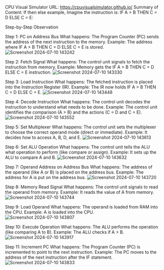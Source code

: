 CPU Visual Simulator
URL: https://cpuvisualsimulator.github.io/
Summary of Content: 
If then else example, Imagine the instruction is: IF A > B THEN C = D ELSE C = E:

Step-by-Step Observation

Step 1: PC on Address Bus
What happens: The Program Counter (PC) sends the address of the next instruction to the memory.
Example: The address where IF A > B THEN C = D ELSE C = E is stored.
![Screenshot 2024-07-10 143242](https://github.com/AliShanab/Learning-Documentation/assets/169182461/8eff24b4-4afd-4d77-8cba-171c7a9fd1c2)

Step 2: Fetch Signal
What happens: The control unit signals to fetch the instruction from memory.
Example: Memory gets the IF A > B THEN C = D ELSE C = E instruction.
![Screenshot 2024-07-10 143330](https://github.com/AliShanab/Learning-Documentation/assets/169182461/e6af2737-1b38-474e-b1f8-b8a9d3c06efb)

Step 3: Load Instruction
What happens: The fetched instruction is placed into the Instruction Register (IR).
Example: The IR now holds IF A > B THEN C = D ELSE C = E.
![Screenshot 2024-07-10 143448](https://github.com/AliShanab/Learning-Documentation/assets/169182461/55e0b82a-fe53-42cc-aff4-9ae2cace4678)

Step 4: Decode Instruction
What happens: The control unit decodes the instruction to understand what needs to be done.
Example: The control unit identifies the comparison (A > B) and the actions (C = D and C = E).
![Screenshot 2024-07-10 143552](https://github.com/AliShanab/Learning-Documentation/assets/169182461/b3714b10-fec6-4b6d-8619-fce475f93465)

Step 5: Set Multiplexer
What happens: The control unit sets the multiplexer to choose the correct operand mode (direct or immediate).
Example: It decides how to access A, B, D, and E.
![Screenshot 2024-07-10 143613](https://github.com/AliShanab/Learning-Documentation/assets/169182461/19240ba9-b703-4838-9d3e-d1c5924d4d65)

Step 6: Set ALU Operation
What happens: The control unit tells the ALU what operation to perform (like compare or assign).
Example: It sets up the ALU to compare A and B.
![Screenshot 2024-07-10 143632](https://github.com/AliShanab/Learning-Documentation/assets/169182461/bc4c42a7-e5cd-4ca9-9f5a-36bb7e490441)

Step 7: Operand Address on Address Bus
What happens: The address of the operand (like A or B) is placed on the address bus.
Example: The address for A is put on the address bus.
![Screenshot 2024-07-10 143720](https://github.com/AliShanab/Learning-Documentation/assets/169182461/cafa94d8-2bd6-4c64-ad01-ec813ae2078d)

Step 8: Memory Read Signal
What happens: The control unit signals to read the operand from memory.
Example: It reads the value of A from memory.
![Screenshot 2024-07-10 143744](https://github.com/AliShanab/Learning-Documentation/assets/169182461/a57b438e-d870-4864-b470-645c95e567bc)

Step 9: Load Operand
What happens: The operand is loaded from RAM into the CPU.
Example: A is loaded into the CPU.
![Screenshot 2024-07-10 143807](https://github.com/AliShanab/Learning-Documentation/assets/169182461/5beceb82-fbf9-4618-9b59-4185b868ee61)

Step 10: Execute Operation
What happens: The ALU performs the operation (like comparing A to B).
Example: The ALU checks if A > B.
![Screenshot 2024-07-10 143917](https://github.com/AliShanab/Learning-Documentation/assets/169182461/9c03a59c-7402-4ff3-b8c3-1538c7d2186a)

Step 11: Increment PC
What happens: The Program Counter (PC) is incremented to point to the next instruction.
Example: The PC moves to the address of the next instruction after the IF statement.
![Screenshot 2024-07-10 143833](https://github.com/AliShanab/Learning-Documentation/assets/169182461/8a4443c4-10a5-4789-8e08-fc8604ebbf0a)
